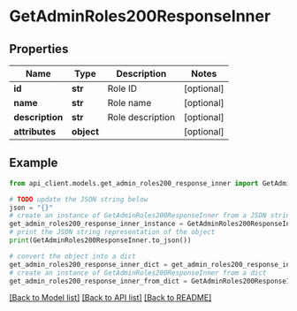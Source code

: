 # GetAdminRoles200ResponseInner


## Properties

Name | Type | Description | Notes
------------ | ------------- | ------------- | -------------
**id** | **str** | Role ID | [optional] 
**name** | **str** | Role name | [optional] 
**description** | **str** | Role description | [optional] 
**attributes** | **object** |  | [optional] 

## Example

```python
from api_client.models.get_admin_roles200_response_inner import GetAdminRoles200ResponseInner

# TODO update the JSON string below
json = "{}"
# create an instance of GetAdminRoles200ResponseInner from a JSON string
get_admin_roles200_response_inner_instance = GetAdminRoles200ResponseInner.from_json(json)
# print the JSON string representation of the object
print(GetAdminRoles200ResponseInner.to_json())

# convert the object into a dict
get_admin_roles200_response_inner_dict = get_admin_roles200_response_inner_instance.to_dict()
# create an instance of GetAdminRoles200ResponseInner from a dict
get_admin_roles200_response_inner_from_dict = GetAdminRoles200ResponseInner.from_dict(get_admin_roles200_response_inner_dict)
```
[[Back to Model list]](../README.md#documentation-for-models) [[Back to API list]](../README.md#documentation-for-api-endpoints) [[Back to README]](../README.md)


